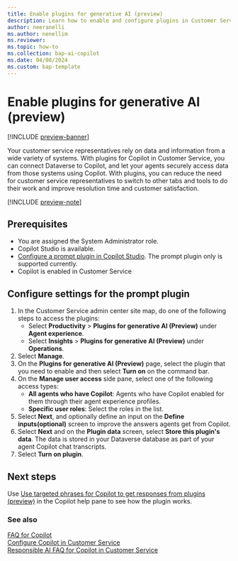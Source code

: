 ```yaml
---
title: Enable plugins for generative AI (preview)
description: Learn how to enable and configure plugins in Customer Service for generative AI by using plugin prompts.
author: neeranelli
ms.author: nenellim
ms.reviewer:
ms.topic: how-to
ms.collection: bap-ai-copilot
ms.date: 04/08/2024
ms.custom: bap-template
---
```


# Enable plugins for generative AI (preview)

[!INCLUDE [preview-banner](~/../shared-content/shared/preview-includes/preview-banner.md)]

Your customer service representatives rely on data and information from a wide variety of systems. With plugins for Copilot in Customer Service, you can connect Dataverse to Copilot, and let your agents securely access data from those systems using Copilot. With plugins, you can reduce the need for customer service representatives to switch to other tabs and tools to do their work and improve resolution time and customer satisfaction.

[!INCLUDE [preview-note](~/../shared-content/shared/preview-includes/preview-note.md)]

## Prerequisites

- You are assigned the System Administrator role.
- Copilot Studio is available.
- [Configure a prompt plugin in Copilot Studio](/microsoft-copilot-studio/copilot-ai-plugins). The prompt plugin only is supported currently.
- Copilot is enabled in Customer Service

## Configure settings for the prompt plugin

1. In the Customer Service admin center site map, do one of the following steps to access the plugins:
   - Select **Productivity** > **Plugins for generative AI (Preview)** under **Agent experience**.
   - Select **Insights** > **Plugins for generative AI (Preview)** under **Operations**. 
2. Select **Manage**.
1. On the **Plugins for generative AI (Preview)** page, select the plugin that you need to enable and then select **Turn on** on the command bar.
1. On the **Manage user access** side pane, select one of the following access types:
   - **All agents who have Copilot**: Agents who have Copilot enabled for them through their agent experience profiles.
   - **Specific user roles**: Select the roles in the list.
1. Select **Next**, and optionally define an input on the **Define inputs(optional)** screen to improve the answers agents get from Copilot.
1. Select **Next** and on the **Plugin data** screen, select **Store this plugin's data**. The data is stored in  your Dataverse database as part of your agent Copilot chat transcripts.
1. Select **Turn on plugin**.

## Next steps

Use [Use targeted phrases for Copilot to get responses from plugins (preview)](../use/use-copilot-features.md#use-targeted-phrases-for-copilot-to-get-responses-from-plugins-preview) in the Copilot help pane to see how the plugin works.

### See also

[FAQ for Copilot](faq-copilot-features.md)  
[Configure Copilot in Customer Service](configure-copilot-features.md)  
[Responsible AI FAQ for Copilot in Customer Service](../implement/faq-responsible-ai-copilot.md)  